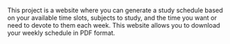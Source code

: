 This project is a website where you can generate a study schedule based on your available time slots, subjects to study, and the time you want or need to devote to them each week. This website allows you to download your weekly schedule in PDF format.
